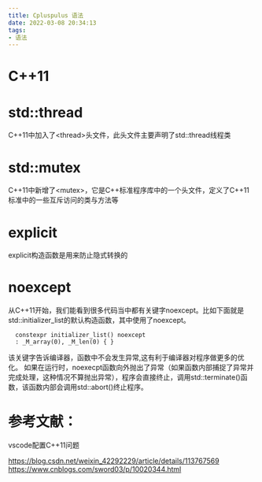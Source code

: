 ```yaml
---
title: Cpluspulus 语法
date: 2022-03-08 20:34:13
tags:
- 语法
---
```





# C++11

# std::thread
C++11中加入了\<thread>头文件，此头文件主要声明了std::thread线程类





# std::mutex
C++11中新增了\<mutex>，它是C++标准程序库中的一个头文件，定义了C++11标准中的一些互斥访问的类与方法等




# explicit
explicit构造函数是用来防止隐式转换的



# noexcept
从C++11开始，我们能看到很多代码当中都有关键字noexcept。比如下面就是std::initializer_list的默认构造函数，其中使用了noexcept。

      constexpr initializer_list() noexcept
      : _M_array(0), _M_len(0) { }
该关键字告诉编译器，函数中不会发生异常,这有利于编译器对程序做更多的优化。
如果在运行时，noexecpt函数向外抛出了异常（如果函数内部捕捉了异常并完成处理，这种情况不算抛出异常），程序会直接终止，调用std::terminate()函数，该函数内部会调用std::abort()终止程序。


# 参考文献：
vscode配置C++11问题

https://blog.csdn.net/weixin_42292229/article/details/113767569
https://www.cnblogs.com/sword03/p/10020344.html


